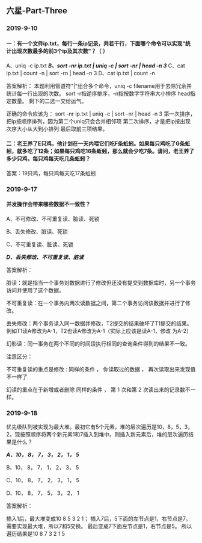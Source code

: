 ## 六星-Part-Three

### 2019-9-10

#### 一：有一个文件ip.txt，每行一条ip记录，共若干行，下面哪个命令可以实现“统计出现次数最多的前3个ip及其次数”？（ ）

A、uniq -c ip.txt
***B、sort -nr ip.txt | uniq -c | sort -nr | head -n 3***
C、cat ip.txt | count -n | sort -rn | head -n 3
D、cat ip.txt | count -n

答案解析：
本题利用管道符"|"组合多个命令，uniq -c filename用于去除冗余并统计每一行出现的次数。 sort -r指逆序排序，-n指按数字字符串大小排序 head指定数量。 剩下的二选一交给运气。

正确的命令应该为： sort -nr ip.txt | uniq -c | sort -nr | head -n 3 第一次排序，把ip按顺序排列，因为第二个uniq只会合并相邻项 第二次排序，才是把ip按出现次序大小从大到小排列 最后取前三项结果。

#### 二：老王养了E只鸡，他计划在一天内喂它们吃F条蚯蚓。如果每只鸡吃了G条蚯蚓，就多吃了12条；如果每只鸡吃16条蚯蚓，那么就会少吃7条。请问，老王养了多少只鸡，每只鸡每天吃几条蚯蚓？

答案：19只鸡，每只鸡每天吃17条蚯蚓

### 2019-9-17

#### 并发操作会带来哪些数据不一致性？

A、不可修改、不可重复读、脏读、死锁

B、丢失修改、脏读、死锁

C、不可重复读、脏读、死锁

***D、丢失修改、不可重复读、脏读***

答案解析：

脏读：就是指当一个事务对数据进行了修改但还没有提交到数据库时，另一个事务访问并使用了这个数据。 

不可重复读：在一个事务内两次读数据之间，第二个事务访问该数据并进行了修改。 

丢失修改：两个事务读入同一数据并修改，T2提交的结果破坏了T1提交的结果。例如T1读A修改为A-1，T2也读A修改为A-1（实际上应该是读A-1，修改 为A-2） 

幻影读：同一事务在两个不同的时间段执行相同的查询条件得到的结果不一致。 

注意区分： 

不可重复读的重点是修改 : 同样的条件 ， 你读取过的数据 ， 再次读取出来发现值不一样了 

幻读的重点在于新增或者删除 同样的条件 ， 第 1 次和第 2 次读出来的记录数不一样。

### 2019-9-18

优先级队列被实现为最大堆。最初它有5个元素，堆的层次遍历是10，8，5，3，2。现按照顺序将两个新元素1和7插入到堆中。则插入新元素后，堆的层次遍历结果是什么？

***A、10， 8， 7， 3， 2， 1， 5*** 

B、10， 8， 7， 1， 2， 3， 5 

C、10， 8， 7， 2， 3， 1， 5 

D、10， 8， 7， 5， 3， 2， 1

答案解析：

插入1后，最大堆变成10 8 5 3 2 1； 插入7后，5下面的左节点是1，右节点是7。需要实现最大堆，所以7和5交换。 最后变成7下面左节点是1，右节点是5。 所以遍历结果是10 8 7 3 2 1 5


